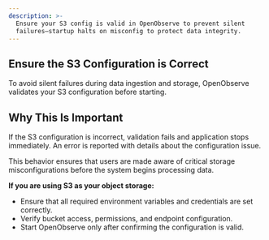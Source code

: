 ```yaml
---
description: >-
  Ensure your S3 config is valid in OpenObserve to prevent silent
  failures—startup halts on misconfig to protect data integrity.
---
```

## Ensure the S3 Configuration is Correct
To avoid silent failures during data ingestion and storage, OpenObserve validates your S3 configuration before starting. 

## Why This Is Important 
If the S3 configuration is incorrect, validation fails and application stops immediately. An error is reported with details about the configuration issue.

This behavior ensures that users are made aware of critical storage misconfigurations before the system begins processing data.

**If you are using S3 as your object storage:**

- Ensure that all required environment variables and credentials are set correctly.
- Verify bucket access, permissions, and endpoint configuration.
- Start OpenObserve only after confirming the configuration is valid.
